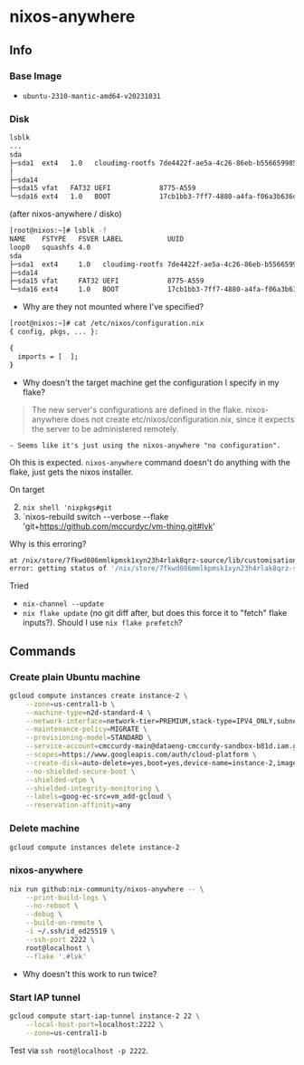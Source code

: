 # nixos-anywhere

## Info

### Base Image

- `ubuntu-2310-mantic-amd64-v20231031`

### Disk

```bash
lsblk
...
sda
├─sda1  ext4   1.0   cloudimg-rootfs 7de4422f-ae5a-4c26-86eb-b556659985fa   45.4G     4% /snap
│                                                                                        /
├─sda14
├─sda15 vfat   FAT32 UEFI            8775-A559                              98.3M     6% /boot/efi
└─sda16 ext4   1.0   BOOT            17cb1bb3-7ff7-4880-a4fa-f06a3b636de7  759.8M     7% /boot
```

(after nixos-anywhere / disko)

```bash
[root@nixos:~]# lsblk -f
NAME    FSTYPE   FSVER LABEL           UUID                                 FSAVAIL FSUSE% MOUNTPOINTS
loop0   squashfs 4.0                                                              0   100% /nix/.ro-store
sda
├─sda1  ext4     1.0   cloudimg-rootfs 7de4422f-ae5a-4c26-86eb-b556659985fa
├─sda14
├─sda15 vfat     FAT32 UEFI            8775-A559
└─sda16 ext4     1.0   BOOT            17cb1bb3-7ff7-4880-a4fa-f06a3b636de7
```

- Why are they not mounted where I've specified?

```bash
[root@nixos:~]# cat /etc/nixos/configuration.nix
{ config, pkgs, ... }:

{
  imports = [  ];
}
```

- Why doesn't the target machine get the configuration I specify in my flake?

> The new server's configurations are defined in the flake. nixos-anywhere does not create etc/nixos/configuration.nix, since it expects the server to be administered remotely.

    - Seems like it's just using the nixos-anywhere "no configuration".

Oh this is expected. `nixos-anywhere` command doesn't do anything with the flake, just gets the nixos installer.

On target

2. `nix shell 'nixpkgs#git`
3. `nixos-rebuild switch --verbose --flake 'git+https://github.com/mccurdyc/vm-thing.git#lvk'

Why is this erroring?

```bash
at /nix/store/7fkwd086mmlkpmsk1xyn23h4rlak8qrz-source/lib/customisation.nix:143:45: (source not available)
error: getting status of '/nix/store/7fkwd086mmlkpmsk1xyn23h4rlak8qrz-source': No such file or directory
```

Tried

- `nix-channel --update`
- `nix flake update` (no git diff after, but does this force it to "fetch" flake inputs?). Should I use `nix flake prefetch`?


## Commands

### Create plain Ubuntu machine

```bash
gcloud compute instances create instance-2 \
    --zone=us-central1-b \
    --machine-type=n2d-standard-4 \
    --network-interface=network-tier=PREMIUM,stack-type=IPV4_ONLY,subnet=subnet-us-central1-01 \
    --maintenance-policy=MIGRATE \
    --provisioning-model=STANDARD \
    --service-account=cmccurdy-main@dataeng-cmccurdy-sandbox-b81d.iam.gserviceaccount.com \
    --scopes=https://www.googleapis.com/auth/cloud-platform \
    --create-disk=auto-delete=yes,boot=yes,device-name=instance-2,image=projects/ubuntu-os-cloud/global/images/ubuntu-2310-mantic-amd64-v20231031,mode=rw,size=50,type=projects/dataeng-cmccurdy-sandbox-b81d/zones/us-central1-b/diskTypes/pd-ssd \
    --no-shielded-secure-boot \
    --shielded-vtpm \
    --shielded-integrity-monitoring \
    --labels=goog-ec-src=vm_add-gcloud \
    --reservation-affinity=any
```

### Delete machine

```bash
gcloud compute instances delete instance-2
```

### nixos-anywhere

```bash
nix run github:nix-community/nixos-anywhere -- \
    --print-build-logs \
    --no-reboot \
    --debug \
    --build-on-remote \
    -i ~/.ssh/id_ed25519 \
    --ssh-port 2222 \
    root@localhost \
    --flake '.#lvk'
```

- Why doesn't this work to run twice?

### Start IAP tunnel

```bash
gcloud compute start-iap-tunnel instance-2 22 \
    --local-host-port=localhost:2222 \
    --zone=us-central1-b
```

Test via `ssh root@localhost -p 2222`.
